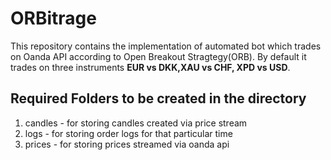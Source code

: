 # ORBitrage
This repository contains the implementation of automated bot which trades on Oanda API according to Open Breakout Stragtegy(ORB). By default it trades on three instruments **EUR vs DKK,XAU vs CHF, XPD vs USD**.

## Required Folders to be created in the directory
1. candles - for storing candles created via price stream
2. logs - for storing order logs for that particular time
3. prices - for storing prices streamed via oanda api
